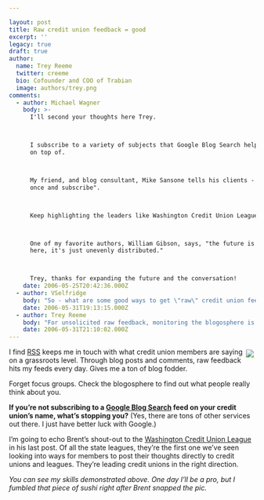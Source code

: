 ```yaml
---

layout: post
title: Raw credit union feedback = good
excerpt: ''
legacy: true
draft: true
author:
  name: Trey Reeme
  twitter: creeme
  bio: Cofounder and COO of Trabian
  image: authors/trey.png
comments:
  - author: Michael Wagner
    body: >-
      I'll second your thoughts here Trey.



      I subscribe to a variety of subjects that Google Blog Search helps me stay
      on top of.



      My friend, and blog consultant, Mike Sansone tells his clients - "search
      once and subscribe".



      Keep highlighting the leaders like Washington Credit Union League.



      One of my favorite authors, William Gibson, says, "the future is already
      here, it's just unevenly distributed."



      Trey, thanks for expanding the future and the conversation!
    date: 2006-05-25T20:42:36.000Z
  - author: VSelfridge
    body: "So - what are some good ways to get \"raw\" credit union feedback outside of blogging? \r\n\r\nWe do quarterly member satisfaction surveys - and there is an open-ended area where members can provide qualitative data... We've just completed an online survey on our brand advertising - and had a few open ended questions...\r\n\r\nAny other practices that are out there - that CUs should make sure they are doing?  (In addition to monitoring the blogosphere - of course!) "
    date: 2006-05-31T19:13:15.000Z
  - author: Trey Reeme
    body: "For unsolicited raw feedback, monitoring the blogosphere is the next best thing to wiretapping.\n\nStumbling onto the raw feedback in the offline world is the tough part.  That's why internet search is so effective.\n\nFor solid offline feedback, I'll start by pointing to a recent post on \"Michael Wagner's blog\":http://www.ownyourbrand.com to help answer the question.  It's going to come from your most passionate (you might even call them \"over-the-top\") members.\n\nMike's post is \"Are your clients crazy?\":http://www.ownyourbrand.com/2006/05/23/are-your-clients-crazy/ and he says about \"one-percenters\" (your most vocal members), \"While they're your strongest advocates, they can also be your harshest critics. They often resist any changes and don't care about your marketplace constraints or business reasons for altering 'their brand'. But don't dismiss them – they have a gold mine of insight. Listen to them! Have you hugged your one-percenter today?\"\n\nThey're not afraid to say what's on their mind, and they're not afraid to say it to your face.  Too often, we pass these folks off as being \"complainers,\" though, and that's another story for another day.  But listen to 'em.  That's step one.  Nurture those relationships and listen to them as often as you can.\n\nAlso, I'd bet your front line and MSRs gets a ton of raw feedback in their ears.  But are you giving them a mouthpiece to pass the complaints along with the cheers up the chain to management?  I'd encourage staff (especially the parts of your staff having daily contact directly with members) to share the feedback they're getting, be it good, bad, ugly, or unfounded.  (I'm not talking about logging it through your CRM tool either, goodness knows!)  Perhaps citing anonymous examples on an internal blog?\n\nSurveys aren't perfect, but often that's the best thing we've got as far as solicited feedback goes, isn't it?  Good to hear that you're careful to include open-ended questions in yours.  The more detailed you can encourage your respondents to be, the better. "
    date: 2006-05-31T21:10:02.000Z
---
```


<p><a href="http://flickr.com/photos/trabian/sets/72057594092237143/"><img src="/images/legacy/sushi.jpg" style="float:right; margin: 4px;"></a>I find <a href="http://opensourcecu.com/articles/2005/06/21/the-complete-idiots-guide-to-rss-for-dummies"><span class="caps">RSS</span></a>  keeps me in touch with what credit union members are saying on a grassroots level.  Through blog posts and comments, raw feedback hits my feeds every day.  Gives me a ton of blog fodder.</p>
<p>Forget focus groups.  Check the blogosphere to find out what people really think about you.</p>
<p><strong>If you&#8217;re not subscribing to a <a href="http://blogsearch.google.com">Google Blog Search</a> feed on your credit union’s name, what&#8217;s stopping you?</strong>  (Yes, there are tons of other services out there.  I just have better luck with Google.)</p>
<p>I&#8217;m going to echo Brent&#8217;s shout-out to the <a href="http://www.waleague.org">Washington Credit Union League</a> in his last post.  Of all the state leagues, they&#8217;re the first one we&#8217;ve seen looking into ways for members to post their thoughts directly to credit unions and leagues.  They&#8217;re leading credit unions in the right direction.</p>
<p><em>You can see my skills demonstrated above.  One day I&#8217;ll be a pro, but I fumbled that piece of sushi right after Brent snapped the pic.</em></p>
